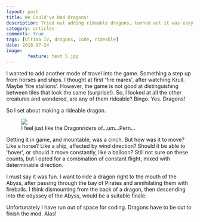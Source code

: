 ```yaml
---
layout: post
title: We Could've Had Dragons!
description: Tried out adding rideable dragons, turned out it was easy, and kinda cool, but too much code...
category: articles
comments: true
tags: [Ultima IV, dragons, code, rideable]
date: 2018-07-24
image: 
        feature: text_5.jpg
---
```


I wanted to add another mode of travel into the game. Something a step up from horses and ships. I thought at first 'fire mares', after watching Krull. Maybe 'fire stallions'. However, the game is not good at distinguishing between tiles that look the same (surprise!). So, I looked at all the other creatures and wondered, are any of them rideable? Bingo. Yes. Dragons!

So I set about making a rideable dragon.

<figure>
	<img class="ScrollRev" data-tilt src="/ultima-IV-trinity/images/dragon_1.jpg" />
	<figcaption>I feel just like the Dragonriders of...um...Pern...</figcaption>
</figure>

Getting it in game, and mountable, was a cinch. But how was it to move? Like a horse? Like a ship, affected by wind direction? Should it be able to 'hover', or should it move constantly, like a balloon? Still not sure on these counts, but I opted for a combination of constant flight, mixed with determinable direction.

I must say it was fun. I want to ride a dragon right to the mouth of the Abyss, after passing through the bay of Pirates and annihilating them with fireballs. I think dismounting from the back of a dragon, then descending into the odyssey of the Abyss, would be a suitable finale.

Unfortunately I have run out of space for coding. Dragons have to be cut to finish the mod. Alas!



